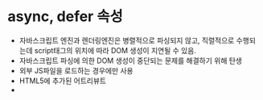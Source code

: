 # async, defer 속성

- 자바스크립트 엔진과 렌더링엔진은 병렬적으로 파싱되지 않고, 직렬적으로 수행되는데 script태그의 위치에 따라 DOM 생성이 지연될 수 있음.
- 자바스크립트 파싱에 의한 DOM 생성이 중단되는 문제를 해결하기 위해 탄생
- 외부 JS파일을 로드하는 경우에만 사용 
- HTML5에 추가된 어트리뷰트
- <script async src="">
- HTML 파싱과 외부 JS파일의 로드가 비동기적으로 진행 
- 실행 시점에 차이 있음.

#### async 
- JS파싱과 실행은 JS로드가 완료된 직후 실행 
- 여러 개의 script태그가 있을경우, 순서와 상관없이 먼저 로드된 JS부터 실행

#### defer
- DOM생성 완료 직후 JS파싱과 실행 진행
- DOM 생성이 완료된 이후 실행되어야 할 JS에 유용
